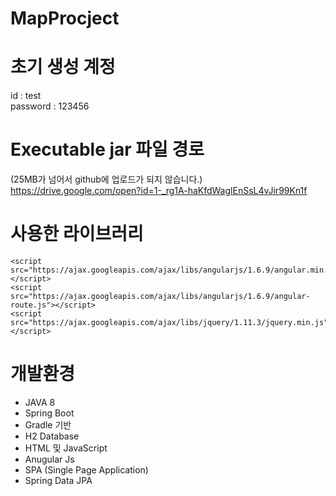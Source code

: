 # MapProcject
# 초기 생성 계정
id : test <br>
password : 123456

# Executable jar 파일 경로 
(25MB가 넘어서 github에 업로드가 되지 않습니다.)
https://drive.google.com/open?id=1-_rg1A-haKfdWaglEnSsL4vJir99Kn1f 

# 사용한 라이브러리
	<script src="https://ajax.googleapis.com/ajax/libs/angularjs/1.6.9/angular.min.js"></script>
	<script src="https://ajax.googleapis.com/ajax/libs/angularjs/1.6.9/angular-route.js"></script>
	<script src="https://ajax.googleapis.com/ajax/libs/jquery/1.11.3/jquery.min.js"></script> 
  <script type="text/javascript" src="//dapi.kakao.com/v2/maps/sdk.js?appkey=[APP_KEY]&libraries=services"></script>
  
# 개발환경
  - JAVA 8
  - Spring Boot
  - Gradle 기반
  - H2 Database
  - HTML 및 JavaScript
  - Anugular Js
  - SPA (Single Page Application)
  - Spring Data JPA
